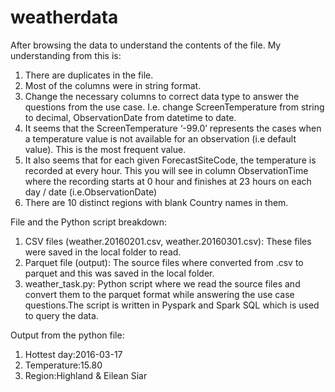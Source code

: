 # weatherdata

After browsing the data to understand the contents of the file. My understanding from this is:
1. There are duplicates in the file.
2. Most of the columns were in string format.
3. Change the necessary columns to correct data type to answer the questions from the use case. I.e. change ScreenTemperature from string to decimal, ObservationDate from datetime to date.
4. It seems that the ScreenTemperature  ‘-99.0’ represents the cases when a temperature value is not available for an observation (i.e default value). This is the most frequent value.
5. It also seems that for each given ForecastSiteCode, the temperature is recorded at every hour. This you will see in column ObservationTime where the recording starts at 0 hour and finishes at 23 hours on each day / date (i.e.ObservationDate)
6. There are 10 distinct regions with blank Country names in them.       

File and the Python script breakdown:
1. CSV files (weather.20160201.csv, weather.20160301.csv): These files were saved in the local folder to read.
2. Parquet file (output): The source files where converted from .csv to parquet and this was saved in the local folder.
3. weather_task.py: Python script where we read the source files and convert them to the parquet format while answering the use case questions.The script is written in Pyspark and Spark SQL which is used to query the data.

Output from the python file:
1. Hottest day:2016-03-17
2. Temperature:15.80
3. Region:Highland & Eilean Siar
